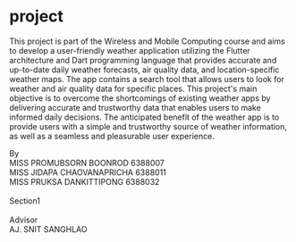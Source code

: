 # project

  This project is part of the Wireless and Mobile Computing course and aims to develop a user-friendly weather application utilizing the Flutter architecture and Dart programming language that provides accurate and up-to-date daily weather forecasts, air quality data, and location-specific weather maps. The app contains a search tool that allows users to look for weather and air quality data for specific places. This project's main objective is to overcome the shortcomings of existing weather apps by delivering accurate and trustworthy data that enables users to make informed daily decisions. The anticipated benefit of the weather app is to provide users with a simple and trustworthy source of weather information, as well as a seamless and pleasurable user experience.


By<br />
MISS	PROMUBSORN	BOONROD			    6388007<br />
MISS	JIDAPA			CHAOVANAPRICHA	6388011<br />
MISS  PRUKSA			DANKITTIPONG		6388032<br />
<br />
Section1<br />
<br />
Advisor<br />
AJ. SNIT SANGHLAO

